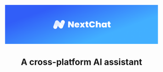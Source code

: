<div align="center">

<picture>
  <source media="(prefers-color-scheme: dark)" srcset="./docs/images/head-cover-dark.png">
  <img alt="github-banner" src="./docs/images/head-cover.png">
</picture>

<h1 align="center">A cross-platform AI assistant</h1>
